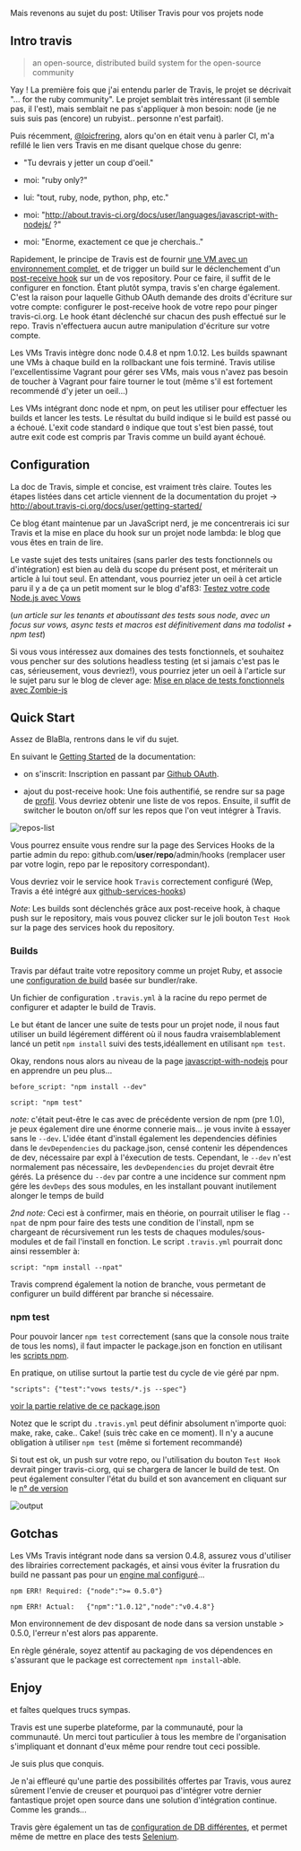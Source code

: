 <!--config
{
  "Title": "node et travis-ci",
  "Author": "Mickael Daniel",
  "Date": "Wed Sep 14 2011 22:08:40 GMT+0200 (CDT)",
  "Categories": "javascript",
  "Tags": "travis, javascript, ci"
}
config-->

Mais revenons au sujet du post: Utiliser Travis pour vos projets node

## Intro travis

> an open-source, distributed build system for the open-source community

Yay ! La première fois que j'ai entendu parler de Travis, le projet se décrivait "... for the ruby community". Le projet semblait très intéressant (il semble pas, il l'est), mais semblait ne pas s'appliquer à mon besoin: node (je ne suis suis pas (encore) un rubyist.. personne n'est parfait).

Puis récemment, [@loicfrering](http://twitter.com/#!/loicfrering), alors qu'on en était venu à parler CI, m'a refillé le lien vers Travis en me disant quelque chose du genre:

* "Tu devrais y jetter un coup d'oeil."

* moi: "ruby only?"

* lui: "tout, ruby, node, python, php, etc."

* moi: "http://about.travis-ci.org/docs/user/languages/javascript-with-nodejs/ ?"

* moi: "Enorme, exactement ce que je cherchais.."

Rapidement, le principe de Travis est de fournir [une VM avec un environnement complet](http://about.travis-ci.org/docs/user/ci-environment/), et de trigger un build sur le déclenchement d'un [post-receive hook](http://help.github.com/post-receive-hooks/) sur un de vos repository. Pour ce faire, il suffit de le configurer en fonction. Étant plutôt sympa, travis s'en charge également. C'est la raison pour laquelle Github OAuth demande des droits d'écriture sur votre compte: configurer le post-receive hook de votre repo pour pinger travis-ci.org. Le hook étant déclenché sur chacun des push effectué sur le repo. Travis n'effectuera aucun autre manipulation d'écriture sur votre compte.

Les VMs Travis intègre donc node 0.4.8 et npm 1.0.12. Les builds spawnant une VMs à chaque build en la rollbackant une fois terminé. Travis utilise l'excellentissime Vagrant pour gérer ses VMs, mais vous n'avez pas besoin de toucher à Vagrant pour faire tourner le tout (même s'il est fortement recommendé d'y jeter un oeil...)

Les VMs intégrant donc node et npm, on peut les utiliser pour effectuer les builds et lancer les tests. Le résultat du build indique si le build est passé ou a échoué. L'exit code standard `0` indique que tout s'est bien passé, tout autre exit code est compris par Travis comme un build ayant échoué.

## Configuration

La doc de Travis, simple et concise, est vraiment très claire. Toutes les étapes listées dans cet article viennent de la documentation du projet -> http://about.travis-ci.org/docs/user/getting-started/

Ce blog étant maintenue par un JavaScript nerd, je me concentrerais ici sur Travis et la mise en place du hook sur un projet node lambda: le blog que vous êtes en train de lire.

Le vaste sujet des tests unitaires (sans parler des tests fonctionnels ou d'intégration) est bien au delà du scope du présent post, et mériterait un article à lui tout seul. En attendant, vous pourriez jeter un oeil à cet article paru il y a de ça un petit moment sur le blog d'af83: [Testez votre code Node.js avec Vows](http://dev.af83.com/nodejs/testez-votre-code-nodejs-avec-vows/2011/02/03)

(*un article sur les tenants et aboutissant des tests sous node, avec un focus sur vows, async tests et macros est définitivement dans ma todolist + npm test*)

Si vous vous intéressez aux domaines des tests fonctionnels, et souhaitez vous pencher sur des solutions headless testing (et si jamais c'est pas le cas, sérieusement, vous devriez!), vous pourriez jeter un oeil à l'article sur le sujet paru sur le blog de clever age: [Mise en place de tests fonctionnels avec Zombie-js](http://www.clever-age.com/veille/blog/mise-en-place-de-tests-fonctionnels-avec-zombie-js.html)

## Quick Start

Assez de BlaBla, rentrons dans le vif du sujet.

En suivant le [Getting Started](http://about.travis-ci.org/docs/user/getting-started/) de la documentation:

* on s'inscrit: Inscription en passant par [Github OAuth](http://travis-ci.org/users/auth/github).

* ajout du post-receive hook: Une fois authentifié, se rendre sur sa page de [profil](http://travis-ci.org/profile). Vous devriez obtenir une liste de vos repos. Ensuite, il suffit de switcher le bouton on/off sur les repos que l'on veut intégrer à Travis.

![repos-list](/travis/repos-list.png)

Vous pourrez ensuite vous rendre sur la page des Services Hooks de la partie admin du repo: github.com/**user**/**repo**/admin/hooks (remplacer user par votre login, repo par le repository correspondant).

Vous devriez voir le service hook `Travis` correctement configuré (Wep, Travis a été intégré aux [github-services-hooks](https://github.com/github/github-services))

*Note*: Les builds sont déclenchés grâce aux post-receive hook, à chaque push sur le repository, mais vous pouvez clicker sur le joli bouton `Test Hook` sur la page des services hook du repository.

### Builds

Travis par défaut traite votre repository comme un projet Ruby, et associe une [configuration de build](http://about.travis-ci.org/docs/user/build-configuration/) basée sur bundler/rake.

Un fichier de configuration `.travis.yml` à la racine du repo permet de configurer et adapter le build de Travis.

Le but étant de lancer une suite de tests pour un projet node, il nous faut utiliser un build légérement différent où il nous faudra vraisemblablement lancé un petit `npm install` suivi des tests,idéallement en utilisant `npm test`.

Okay, rendons nous alors au niveau de la page  [javascript-with-nodejs](http://about.travis-ci.org/docs/user/languages/javascript-with-nodejs/) pour en apprendre un peu plus...

    before_script: "npm install --dev"

    script: "npm test"

*note:* c'était peut-être le cas avec de précédente version de npm (pre 1.0), je peux également dire une énorme connerie mais... je vous invite à essayer sans le `--dev`. L'idée étant d'install également les dependencies définies dans le `devDependencies` du package.json, censé contenir les dépendences de dev, nécessaire par expl à l'éxecution de tests. Cependant, le `--dev` n'est normalement pas nécessaire, les `devDependencies` du projet devrait être gérés. La présence du `--dev` par contre a une incidence sur comment npm gére les `devDeps` des sous modules, en les installant pouvant inutilement alonger le temps de build

*2nd note:* Ceci est à confirmer, mais en théorie, on pourrait utiliser le flag `--npat` de npm pour faire des tests une condition de l'install, npm se chargeant de récursivement run les tests de chaques modules/sous-modules et de fail l'install en fonction. Le script `.travis.yml` pourrait donc ainsi ressembler à:

    script: "npm install --npat"

Travis comprend également la notion de branche, vous permetant de configurer un build différent par branche si nécessaire.

### npm test

Pour pouvoir lancer `npm test` correctement (sans que la console nous traite de tous les noms), il faut impacter le package.json en fonction en utilisant les [scripts npm](http://npmjs.org/doc/scripts.html).

En pratique, on utilise surtout la partie test du cycle de vie géré par npm.

    "scripts": {"test":"vows tests/*.js --spec"}

[voir la partie relative de ce package.json](https://github.com/mklabs/nabe/blob/master/package.json#L28)

Notez que le script du `.travis.yml` peut définir absolument n'importe quoi: make, rake, cake.. Cake! (suis trèc cake en ce moment). Il n'y a aucune obligation à utiliser `npm test` (même si fortement recommandé)

Si tout est ok, un push sur votre repo, ou l'utilisation du bouton `Test Hook` devrait pinger travis-ci.org, qui se chargera de lancer le build de test. On peut également consulter l'état du build et son avancement en cliquant sur le [n° de version](http://travis-ci.org/#!/mklabs/nabe/builds/166927)

![output](/travis/output.png)

## Gotchas

Les VMs Travis intégrant node dans sa version 0.4.8, assurez vous d'utiliser des librairies correctement packagés, et ainsi vous éviter la frusration du build ne passant pas pour un [engine mal configuré](http://travis-ci.org/#!/mklabs/nabe/builds/156402)...

    npm ERR! Required: {"node":">= 0.5.0"}

    npm ERR! Actual:   {"npm":"1.0.12","node":"v0.4.8"}

Mon environnement de dev disposant de node dans sa version unstable > 0.5.0, l'erreur n'est alors pas apparente.

En règle générale, soyez attentif au packaging de vos dépendences en s'assurant que le package est correctement `npm install`-able.

## Enjoy

et faîtes quelques trucs sympas.

Travis est une superbe plateforme, par la communauté, pour la communauté. Un merci tout particulier à tous les membre de l'organisation s'impliquant et donnant d'eux même pour rendre tout ceci possible.

Je suis plus que conquis.

Je n'ai effleuré qu'une partie des possibilités offertes par Travis, vous aurez sûrement l'envie de creuser et pourquoi pas d'intégrer votre dernier fantastique projet open source dans une solution d'intégration continue. Comme les grands...

Travis gère également un tas de [configuration de DB différentes](http://about.travis-ci.org/docs/user/database-setup/), et permet même de mettre en place des tests [Selenium](http://about.travis-ci.org/docs/user/selenium-setup/).

